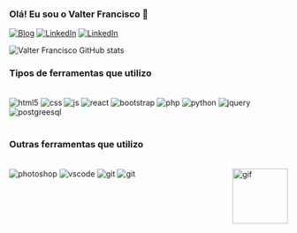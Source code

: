 ### Olá! Eu sou o Valter Francisco 👋

[![Blog](https://img.shields.io/website?label=MeuPortifolio.com&style=for-the-badge&url=https://meu-portfolio-valter-francisco.netlify.app/)](https://meu-portfolio-valter-francisco.netlify.app)
[![LinkedIn](https://img.shields.io/badge/LinkedIn-0077B5?style=for-the-badge&logo=linkedin&logoColor=white)](https://www.linkedin.com/in/valter-francisco2208/)
[![LinkedIn](https://img.shields.io/badge/Instagram-E4405F?style=for-the-badge&logo=instagram&logoColor=white)](https://www.instagram.com/valterr.jr/)


![Valter Francisco GitHub stats](https://github-readme-stats.vercel.app/api?username=Valter-Francisco-jr&show_icons=true&theme=merko) 

### Tipos de ferramentas que utilizo

<div style="display: inline_block"><br/>
   <img align="center" alt="html5" src="https://img.shields.io/badge/HTML5-E34F26?style=for-the-badge&logo=html5&logoColor=white">
   <img align="center" alt="css" src="https://img.shields.io/badge/CSS3-1572B6?style=for-the-badge&logo=css3&logoColor=white">
   <img align="center" alt="js" src="https://img.shields.io/badge/JavaScript-F7DF1E?style=for-the-badge&logo=javascript&logoColor=black">
   <img align="center" alt="react" src="https://img.shields.io/badge/React-20232A?style=for-the-badge&logo=react&logoColor=61DAFB">
   <img align="center" alt="bootstrap" src="https://img.shields.io/badge/Bootstrap-563D7C?style=for-the-badge&logo=bootstrap&logoColor=white">
   <img align="center" alt="php" src="https://img.shields.io/badge/PHP-777BB4?style=for-the-badge&logo=php&logoColor=white">
   <img align="center" alt="python" src="https://img.shields.io/badge/Python-14354C?style=for-the-badge&logo=python&logoColor=white">
   <img align="center" alt="jquery" src="https://img.shields.io/badge/jQuery-0769AD?style=for-the-badge&logo=jquery&logoColor=white">
   <img align="center" alt="postgreesql" src="https://img.shields.io/badge/PostgreSQL-316192?style=for-the-badge&logo=postgresql&logoColor=white">
</div>
<br> 

### Outras ferramentas que utilizo 

<div style="display: inline_block"><br/>
<img align="center" alt="photoshop" src="https://aleen42.github.io/badges/src/photoshop.svg">
<img align="center" alt="vscode" src="https://img.shields.io/badge/VS%20-Visual Studio Code-1f425f.svg">
<img align="center" alt="git" src="https://img.shields.io/badge/GIT%20-GitHub-1f425f.svg">
<img align="center" alt="git" src="https://img.shields.io/badge/UX/UI%20-Figma-1f425f.svg">
<img align="right" alt="gif" height="100" src="https://imgur.com/Xpqm0I4.gif">
</div>
